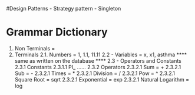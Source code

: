#Design Patterns
	- Strategy pattern
	- Singleton
	

# Grammar Dictionary
 1. Non Terminals = <x>
 2. Terminals
	 2.1. Numbers = 1, 1.1, 11.11
	    2.2 - Variables = x, x1, asthma **** same as written on the database ****
	    2.3 - Operators and Constants
	        2.3.1 Constants
	            2.3.1.1 PI_
	            ......
	        2.3.2 Operators
	            2.3.2.1 Sum = +
	            2.3.2.1 Sub = -
	            2.3.2.1 Times = *
	            2.3.2.1 Division = /
	            2.3.2.1 Pow = ^
	            2.3.2.1 Square Root = sqrt
	            2.3.2.1 Exponential = exp
	            2.3.2.1 Natural Logarithm = log

